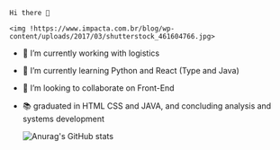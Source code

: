 
    Hi there 👋
    
    <img !https://www.impacta.com.br/blog/wp-content/uploads/2017/03/shutterstock_461604766.jpg>


- 🔭 I’m currently working with logistics
- 🌱 I’m currently learning Python and React (Type and Java)
- 👯 I’m looking to collaborate on Front-End
- 📚 graduated in HTML CSS and JAVA, and concluding analysis and systems development

 
    ![Anurag's GitHub stats](https://github-readme-stats.vercel.app/api?username=gabrielsaquette&theme=gruvbox_light&show_icons=true)

